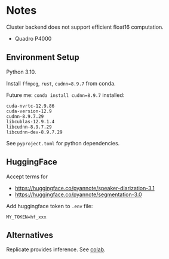 # Notes

Cluster backend does not support efficient float16 computation.

- Quadro P4000

## Environment Setup

Python 3.10.

Install `ffmpeg`, `rust`, `cudnn=8.9.7` from conda.

Future me: `conda install cudnn=8.9.7` installed:

```
cuda-nvrtc-12.9.86
cuda-version-12.9
cudnn-8.9.7.29
libcublas-12.9.1.4
libcudnn-8.9.7.29
libcudnn-dev-8.9.7.29
```

See `pyproject.toml` for python dependencies.

## HuggingFace

Accept terms for

- https://huggingface.co/pyannote/speaker-diarization-3.1
- https://huggingface.co/pyannote/segmentation-3.0

Add huggingface token to `.env` file:

```
MY_TOKEN=hf_xxx
```

## Alternatives

Replicate provides inference. See [colab](https://colab.research.google.com/drive/1FH50NOULkMUawgvXR7H9gSc4LpDaM5H8).

